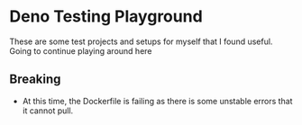 # Deno Testing Playground 

These are some test projects and setups for myself that I found useful. Going to continue playing around here


## Breaking

- At this time, the Dockerfile is failing as there is some unstable errors that it cannot pull.

